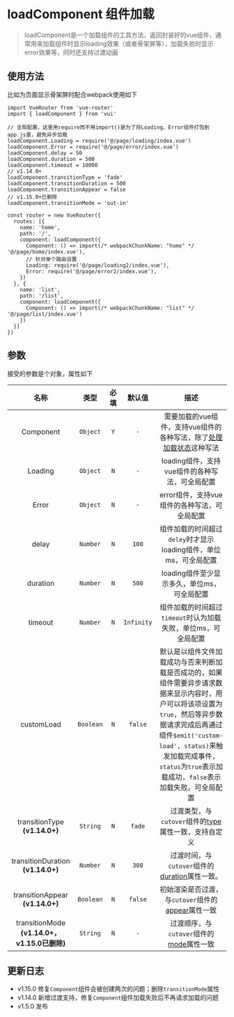 # loadComponent 组件加载

> loadComponent是一个加载组件的工具方法，返回封装好的vue组件，通常用来加载组件时显示loading效果（或者骨架屏等），加载失败时显示error效果等，同时还支持过渡动画

## 使用方法

比如为页面显示骨架屏时配合webpack使用如下

```
import VueRouter from 'vue-router'
import { loadComponent } from 'vui'

// 全局配置，这里用require而不用import()是为了将Loading、Error组件打包到app.js里，避免异步加载
loadComponent.Loading = require('@/page/loading/index.vue')
loadComponent.Error = require('@/page/error/index.vue')
loadComponent.delay = 50
loadComponent.duration = 500
loadComponent.timeout = 10000
// v1.14.0+
loadComponent.transitionType = 'fade'
loadComponent.transitionDuration = 500
loadComponent.transitionAppear = false
// v1.15.0+已删除
loadComponent.transitionMode = 'out-in'

const router = new VueRouter({
  routes: [{
    name: 'home',
    path: '/',
    component: loadComponent({
      Component: () => import(/* webpackChunkName: "home" */ '@/page/home/index.vue'),
      // 针对单个路由设置
      Loading: require('@/page/loading2/index.vue'),
      Error: require('@/page/error2/index.vue'),
    })
  }, {
    name: 'list',
    path: '/list',
    component: loadComponent({
      Component: () => import(/* webpackChunkName: "list" */ '@/page/list/index.vue')
    })
  }]
})
```

## 参数

接受的参数是个对象，属性如下

|                     名称                     |   类型    | 必填  |   默认值   |                                                                                                                                 描述                                                                                                                                  |
| :------------------------------------------: | :-------: | :---: | :--------: | :-------------------------------------------------------------------------------------------------------------------------------------------------------------------------------------------------------------------------------------------------------------------: |
|                  Component                   | `Object`  |  `Y`  |    `-`     |                                       需要加载的vue组件，支持vue组件的各种写法，除了[处理加载状态](https://cn.vuejs.org/v2/guide/components-dynamic-async.html#%E5%A4%84%E7%90%86%E5%8A%A0%E8%BD%BD%E7%8A%B6%E6%80%81)这种写法                                        |
|                   Loading                    | `Object`  |  `N`  |    `-`     |                                                                                                            loading组件，支持vue组件的各种写法，可全局配置                                                                                                             |
|                    Error                     | `Object`  |  `N`  |    `-`     |                                                                                                             error组件，支持vue组件的各种写法，可全局配置                                                                                                              |
|                    delay                     | `Number`  |  `N`  |   `100`    |                                                                                                   组件加载的时间超过`deley`时才显示loading组件，单位ms，可全局配置                                                                                                    |
|                   duration                   | `Number`  |  `N`  |   `500`    |                                                                                                              loading组件至少显示多久，单位ms，可全局配置                                                                                                              |
|                   timeout                    | `Number`  |  `N`  | `Infinity` |                                                                                                     组件加载的时间超过`timeout`时认为加载失败，单位ms，可全局配置                                                                                                     |
|                  customLoad                  | `Boolean` |  `N`  |  `false`   | 默认是以组件文件加载成功与否来判断加载是否成功的，如果组件需要异步请求数据来显示内容时，用户可以将该项设置为`true`，然后等异步数据请求完成后再通过组件`$emit('custom-load', status)`来触发加载完成事件，`status`为`true`表示加载成功，`false`表示加载失败。可全局配置 |
|        transitionType **(v1.14.0+)**         | `String`  |  `N`  |   `fade`   |                                                                                        过渡类型，与`cutover`组件的[type](/src/components/cutover/?id=属性)属性一致，支持自定义                                                                                        |
|      transitionDuration **(v1.14.0+)**       | `Number`  |  `N`  |   `300`    |                                                                                           过渡时间，与`cutover`组件的[duration](/src/components/cutover/?id=属性)属性一致。                                                                                           |
|       transitionAppear **(v1.14.0+)**        | `Boolean` |  `N`  |  `false`   |                                                                                         初始渲染是否过渡，与`cutover`组件的[appear](/src/components/cutover/?id=属性)属性一致                                                                                         |
| transitionMode **(v1.14.0+，v1.15.0已删除)** | `String`  |  `N`  |    `-`     |                                                                                              过渡顺序，与`cutover`组件的[mode](/src/components/cutover/?id=属性)属性一致                                                                                              |

## 更新日志

* v1.15.0 修复`Component`组件会被创建两次的问题；删除`transitionMode`属性
* v1.14.0 新增过渡支持，修复`Component`组件加载失败后不再请求加载的问题
* v1.5.0 发布
